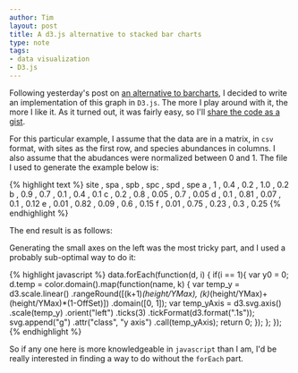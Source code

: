 ```yaml
---
author: Tim
layout: post
title: A d3.js alternative to stacked bar charts
type: note
tags:
- data visualization
- D3.js
---
```


Following yesterday's post on [an alternative to barcharts](http://timotheepoisot.fr/2013/02/17/stacked-barcharts/), I decided to write an implementation of this graph in `D3.js`. The more I play around with it, the more I like it. As it turned out, it was fairly easy, so I'll [share the code as a gist](https://gist.github.com/anonymous/4982438).

For this particular example, I assume that the data are in a matrix, in `csv` format, with sites as the first row, and species abundances in columns. I also assume that the abudances were normalized between 0 and 1. The file I used to generate the example below is:

{% highlight text %}
site , spa  , spb  , spc  , spd , spe 
a    , 1    , 0.4  , 0.2  , 1.0 , 0.2 
b    , 0.9  , 0.7  , 0.1  , 0.4 , 0.1 
c    , 0.2  , 0.8  , 0.05 , 0.7 , 0.05
d    , 0.1  , 0.81 , 0.07 , 0.1 , 0.12
e    , 0.01 , 0.82 , 0.09 , 0.6 , 0.15
f    , 0.01 , 0.75 , 0.23 , 0.3 , 0.25
{% endhighlight %}

The end result is as follows:

<div class='stackbardemo barplot d3'></div>
<!-- stackbardemo.csv -->
<script type="text/javascript" src="{{ site.url }}/data/stackbardemo.js"></script>

Generating the small axes on the left was the most tricky part, and I used a probably sub-optimal way to do it:

{% highlight javascript %}
data.forEach(function(d, i) {
    if(i == 1){
       var y0 = 0;
      d.temp = color.domain().map(function(name, k) {
        var temp_y = d3.scale.linear()
          .rangeRound([(k+1)*(height/YMax), (k)*(height/YMax)+(height/YMax)*(1-OffSet)])
          .domain([0, 1]);
        var temp_yAxis = d3.svg.axis()
          .scale(temp_y)
          .orient("left")
          .ticks(3)
          .tickFormat(d3.format(".1s"));
        svg.append("g")
          .attr("class", "y axis")
          .call(temp_yAxis);
        return 0; 
      });
    };
  });
{% endhighlight %}

So if any one here is more knowledgeable in `javascript` than I am, I'd be really interested in finding a way to do without the `forEach` part.